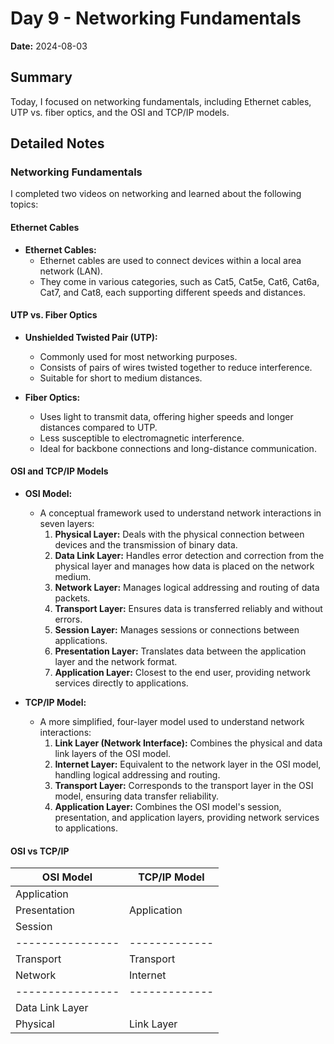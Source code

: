 # Day 9 - Networking Fundamentals

**Date:** 2024-08-03

## Summary
Today, I focused on networking fundamentals, including Ethernet cables, UTP vs. fiber optics, and the OSI and TCP/IP models.

## Detailed Notes

### Networking Fundamentals
I completed two videos on networking and learned about the following topics:

#### Ethernet Cables
- **Ethernet Cables:**
  - Ethernet cables are used to connect devices within a local area network (LAN).
  - They come in various categories, such as Cat5, Cat5e, Cat6, Cat6a, Cat7, and Cat8, each supporting different speeds and distances.

#### UTP vs. Fiber Optics
- **Unshielded Twisted Pair (UTP):**
  - Commonly used for most networking purposes.
  - Consists of pairs of wires twisted together to reduce interference.
  - Suitable for short to medium distances.
  
- **Fiber Optics:**
  - Uses light to transmit data, offering higher speeds and longer distances compared to UTP.
  - Less susceptible to electromagnetic interference.
  - Ideal for backbone connections and long-distance communication.

#### OSI and TCP/IP Models
- **OSI Model:**
  - A conceptual framework used to understand network interactions in seven layers:
    1. **Physical Layer:** Deals with the physical connection between devices and the transmission of binary data.
    2. **Data Link Layer:** Handles error detection and correction from the physical layer and manages how data is placed on the network medium.
    3. **Network Layer:** Manages logical addressing and routing of data packets.
    4. **Transport Layer:** Ensures data is transferred reliably and without errors.
    5. **Session Layer:** Manages sessions or connections between applications.
    6. **Presentation Layer:** Translates data between the application layer and the network format.
    7. **Application Layer:** Closest to the end user, providing network services directly to applications.

- **TCP/IP Model:**
  - A more simplified, four-layer model used to understand network interactions:
    1. **Link Layer (Network Interface):** Combines the physical and data link layers of the OSI model.
    2. **Internet Layer:** Equivalent to the network layer in the OSI model, handling logical addressing and routing.
    3. **Transport Layer:** Corresponds to the transport layer in the OSI model, ensuring data transfer reliability.
    4. **Application Layer:** Combines the OSI model's session, presentation, and application layers, providing network services to applications.

#### OSI vs TCP/IP

| OSI Model        | TCP/IP Model  |
| ---------------- | ------------- |
| Application      |               |
| Presentation     | Application   |       
| Session          |               |
| ---------------- | ------------- |     
| Transport        | Transport     |
| Network          | Internet      |
| ---------------- | ------------- |
| Data Link Layer  |               |
| Physical         | Link Layer    |